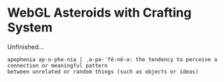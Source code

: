 # WebGL Asteroids with Crafting System

Unfinished...

    apophenia ap·​o·​phe·​nia | ˌa-pə-ˈfē-nē-ə: the tendency to perceive a connection or meaningful pattern 
    between unrelated or random things (such as objects or ideas)